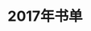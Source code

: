 ---
layout: book
title: 2017年书单
category: 阅读
keywords: 书单，2017
books:
    - title: 资治通鉴
      status: 在读
      author: 司马光 
      publisher: 岳麓书社
      language: 中文
      link: https://book.douban.com/subject/3522118/
      cover: https://img3.doubanio.com/lpic/s4416851.jpg
      description: 好书
    - title: 美丽新世界
      status: 已读
      author: 阿道司·赫胥黎 
      publisher: 北京理工大学出版社
      language: 中文
      link: https://book.douban.com/subject/25782520/
      cover: https://img5.doubanio.com/lpic/s27208286.jpg
      description: 可以与《1984》结合看
    - title: 旧制度与大革命
      status: 已读
      author: 托克维尔
      publisher: 商务印书馆
      language: 中文
      link: https://book.douban.com/subject/11607261/
      cover: https://img5.doubanio.com/lpic/s16237536.jpg
      description: 历史的画廊里原作总是少，复制品充斥其间
    - title: 白夜行
      status: 已读
      author: 东野圭吾
      publisher: 南海出版公司
      language: 中文
      link: https://book.douban.com/subject/10554308/
      cover: https://img1.doubanio.com/lpic/s24514468.jpg
      description: 从一开始就错了
    - title: 发现的乐趣
      status: 已读
      author: 理查德.费曼
      publisher: 北京联合出版公司
      language: 中文
      link: https://book.douban.com/subject/26776967/
      cover: https://img5.doubanio.com/lpic/s28650756.jpg
      description: 主动地思考问题，一定有收获
---